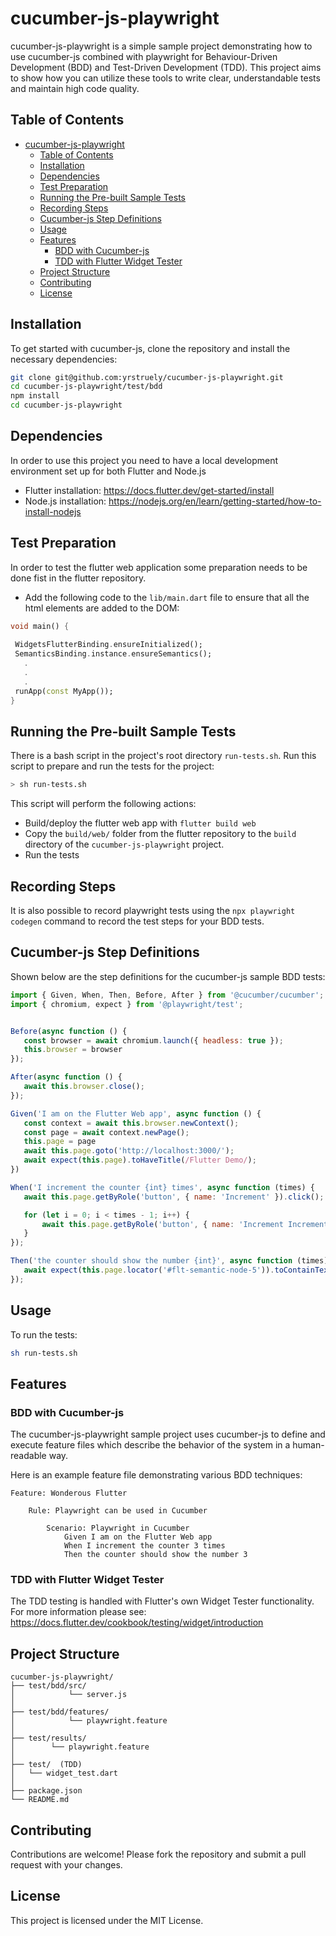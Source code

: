 # cucumber-js-playwright

cucumber-js-playwright is a simple sample project demonstrating how to use cucumber-js combined with playwright for Behaviour-Driven Development (BDD) and Test-Driven Development (TDD). This project aims to show how you can utilize these tools to write clear, understandable tests and maintain high code quality.

## Table of Contents

- [cucumber-js-playwright](#cucumber-js-playwright)
  - [Table of Contents](#table-of-contents)
  - [Installation](#installation)
  - [Dependencies](#dependencies)
  - [Test Preparation](#test-preparation)
  - [Running the Pre-built Sample Tests](#running-the-pre-built-sample-tests)
  - [Recording Steps](#recording-steps)
  - [Cucumber-js Step Definitions](#cucumber-js-step-definitions)
  - [Usage](#usage)
  - [Features](#features)
    - [BDD with Cucumber-js](#bdd-with-cucumber-js)
    - [TDD with Flutter Widget Tester](#tdd-with-flutter-widget-tester)
  - [Project Structure](#project-structure)
  - [Contributing](#contributing)
  - [License](#license)

## Installation

To get started with cucumber-js, clone the repository and install the necessary dependencies:

```bash
git clone git@github.com:yrstruely/cucumber-js-playwright.git
cd cucumber-js-playwright/test/bdd
npm install
cd cucumber-js-playwright
```

## Dependencies
In order to use this project you need to have a local development environment set up for both Flutter and Node.js
 - Flutter installation: https://docs.flutter.dev/get-started/install
 - Node.js installation: https://nodejs.org/en/learn/getting-started/how-to-install-nodejs

## Test Preparation
In order to test the flutter web application some preparation needs to be done fist in the flutter repository.
 - Add the following code to the `lib/main.dart` file to ensure that all the html elements are added to the DOM:
 ```dart
 void main() {
  
  WidgetsFlutterBinding.ensureInitialized();
  SemanticsBinding.instance.ensureSemantics();
    .
    .
    .
  runApp(const MyApp());
}
 ```

 ## Running the Pre-built Sample Tests
 There is a bash script in the project's root directory `run-tests.sh`. Run this script to prepare and run the tests for the project:
 ```bash
 > sh run-tests.sh
 ``` 
 This script will perform the following actions:
 - Build/deploy the flutter web app with `flutter build web`
 - Copy the `build/web/` folder from the flutter repository to the `build` directory of the `cucumber-js-playwright` project. 
 - Run the tests

## Recording Steps
It is also possible to record playwright tests using the `npx playwright codegen` command to record the test steps for your BDD tests. 

## Cucumber-js Step Definitions
Shown below are the step definitions for the cucumber-js sample BDD tests:
 ```javascript
import { Given, When, Then, Before, After } from '@cucumber/cucumber';
import { chromium, expect } from '@playwright/test';


Before(async function () {
    const browser = await chromium.launch({ headless: true });
    this.browser = browser
});

After(async function () {
    await this.browser.close();
});

Given('I am on the Flutter Web app', async function () {
    const context = await this.browser.newContext();
    const page = await context.newPage();
    this.page = page
    await this.page.goto('http://localhost:3000/');
    await expect(this.page).toHaveTitle(/Flutter Demo/);
})

When('I increment the counter {int} times', async function (times) {
    await this.page.getByRole('button', { name: 'Increment' }).click();

    for (let i = 0; i < times - 1; i++) {
        await this.page.getByRole('button', { name: 'Increment Increment' }).click();
    }
});

Then('the counter should show the number {int}', async function (times) {
    await expect(this.page.locator('#flt-semantic-node-5')).toContainText('' + times);
});
 ```

## Usage
To run the tests:

```bash
sh run-tests.sh
```

## Features

### BDD with Cucumber-js

The cucumber-js-playwright sample project uses cucumber-js to define and execute feature files which describe the behavior of the system in a human-readable way.

Here is an example feature file demonstrating various BDD techniques:

```gherkin
Feature: Wonderous Flutter

    Rule: Playwright can be used in Cucumber

        Scenario: Playwright in Cucumber
            Given I am on the Flutter Web app
            When I increment the counter 3 times
            Then the counter should show the number 3

```

### TDD with Flutter Widget Tester
The TDD testing is handled with Flutter's own Widget Tester functionality. For more information please see: https://docs.flutter.dev/cookbook/testing/widget/introduction

## Project Structure
```
cucumber-js-playwright/
├── test/bdd/src/
│            └── server.js
│
├── test/bdd/features/
│            └── playwright.feature
│
├── test/results/
│        └── playwright.feature
│
├── test/  (TDD)
│   └── widget_test.dart
│
├── package.json
└── README.md
```

## Contributing

Contributions are welcome! Please fork the repository and submit a pull request with your changes.

## License

This project is licensed under the MIT License.
